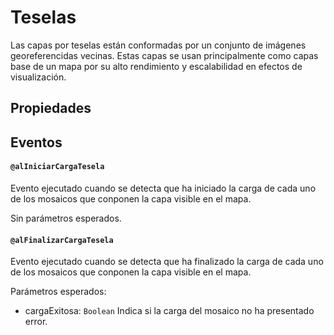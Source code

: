 # Teselas

Las capas por teselas están conformadas por un conjunto de imágenes georeferencidas vecinas. Estas capas se usan principalmente como capas base de un mapa por su alto rendimiento y escalabilidad en efectos de visualización.

## Propiedades

## Eventos

#### `@alIniciarCargaTesela`

Evento ejecutado cuando se detecta que ha iniciado la carga de cada uno de los mosaicos que conponen la capa visible en el mapa.

Sin parámetros esperados.

#### `@alFinalizarCargaTesela`

Evento ejecutado cuando se detecta que ha finalizado la carga de cada uno de los mosaicos que conponen la capa visible en el mapa.

Parámetros esperados:

- cargaExitosa: `Boolean` Indica si la carga del mosaico no ha presentado error.
